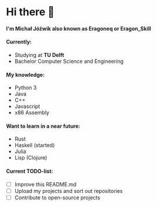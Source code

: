 # Hi there 👋

#### I'm Michał Jóźwik also known as Eragoneq or Eragon_Skill

#### Currently:

* Studying at **TU Delft**  <!-- insert logo  -->
* Bachelor Computer Science and Engineering

<!-- insert lang icons  -->
#### My knowledge:
* Python 3
* Java
* C++
* Javascript
* x86 Assembly

#### Want to learn in a near future:
* Rust
* Haskell (started)
* Julia
* Lisp (Clojure)

#### Current TODO-list:
- [ ] Improve this README.md
- [ ] Upload my projects and sort out repositories
- [ ] Contribute to open-source projects
